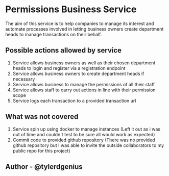 # Permissions Business Service

The aim of this service is to help companies to manage its interest and automate processes involved in letting business owners create department heads to manage transactions on their behalf.

## Possible actions allowed by service

1. Service allows business owners as well as their chosen department heads to login and register via a registration endpoint
2. Service allows business owners to create department heads if necessary
3. Service allows business to manage the permissions of all their staff
4. Service allows staff to carry out actions in line with their permission scope
5. Service logs each transaction to a provided transaction url

## What was not covered

1. Service spin up using docker to manage instances (Left it out as i was out of time and couldn't test to be sure all would work as expected)
2. Commit code to provided github repository (There was no provided github repository but I was able to invite the outside collaborators to my public repo for this project)

## Author - @tylerdgenius
